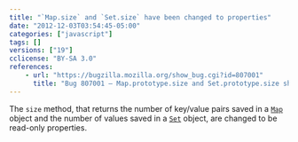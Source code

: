 ```yaml
---
title: "`Map.size` and `Set.size` have been changed to properties"
date: "2012-12-03T03:54:45-05:00"
categories: ["javascript"]
tags: []
versions: ["19"]
cclicense: "BY-SA 3.0"
references:
    - url: "https://bugzilla.mozilla.org/show_bug.cgi?id=807001"
      title: "Bug 807001 – Map.prototype.size and Set.prototype.size should be accessor properties"
---
```

The `size` method, that returns the number of key/value pairs saved in a [`Map`](https://developer.mozilla.org/docs/Web/JavaScript/Reference/Global_Objects/Map) object and the number of values saved in a [`Set`](https://developer.mozilla.org/docs/Web/JavaScript/Reference/Global_Objects/Set) object, are changed to be read-only properties.
